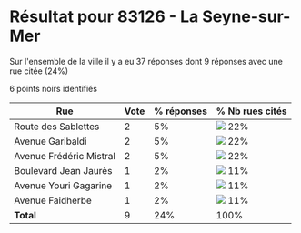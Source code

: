 # Résultat pour 83126 - La Seyne-sur-Mer

Sur l'ensemble de la ville il y a eu 37 réponses dont 9 réponses avec une rue citée (24%)

6 points noirs identifiés

| Rue | Vote | % réponses | % Nb rues cités|
|-----|------|------------|----------------|
| Route des Sablettes | 2 | 5% | <img src="../../img/bar_22.gif" />&nbsp;22%|
| Avenue Garibaldi | 2 | 5% | <img src="../../img/bar_22.gif" />&nbsp;22%|
| Avenue Frédéric Mistral | 2 | 5% | <img src="../../img/bar_22.gif" />&nbsp;22%|
| Boulevard Jean Jaurès | 1 | 2% | <img src="../../img/bar_11.gif" />&nbsp;11%|
| Avenue Youri Gagarine | 1 | 2% | <img src="../../img/bar_11.gif" />&nbsp;11%|
| Avenue Faidherbe | 1 | 2% | <img src="../../img/bar_11.gif" />&nbsp;11%|
| **Total** | 9 | 24% | 100%|
